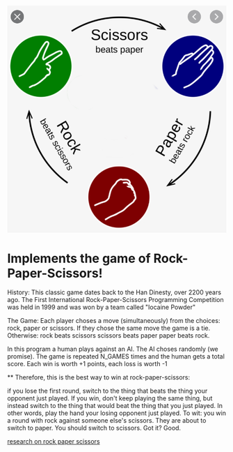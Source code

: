 ![diag](./rock-paper-sci.png)

# Implements the game of Rock-Paper-Scissors!

History:
This classic game dates back to the Han Dinesty, over 2200 years ago.
The First International Rock-Paper-Scissors Programming Competition 
was held in 1999 and was won by a team called "Iocaine Powder"

The Game:
Each player choses a move (simultaneously) from the choices:
rock, paper or scissors. 
If they chose the same move the game is a tie. Otherwise:
rock beats scissors
scissors beats paper
paper beats rock.

In this program a human plays against an AI. The AI choses randomly
(we promise). The game is repeated N_GAMES times and the human gets
a total score. Each win is worth +1 points, each loss is worth -1

** Therefore, this is the best way to win at rock-paper-scissors: 

if you lose the first round, switch to the thing that beats the thing your opponent just played. If you win, don't keep playing the same thing, but instead switch to the thing that would beat the thing that you just played. In other words, play the hand your losing opponent just played. To wit: you win a round with rock against someone else's scissors. They are about to switch to paper. You should switch to scissors. Got it? Good.

[research on rock paper scissors](https://arstechnica.com/science/2014/05/win-at-rock-paper-scissors-by-knowing-thy-opponent/)